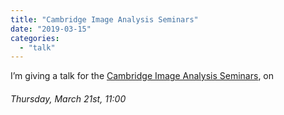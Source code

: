 ```yaml
---
title: "Cambridge Image Analysis Seminars"
date: "2019-03-15"
categories: 
  - "talk"
---
```


I’m giving a talk for the [Cambridge Image Analysis Seminars](http://www.damtp.cam.ac.uk/research/cia/seminars/), on

###### Thursday, March 21st, 11:00
